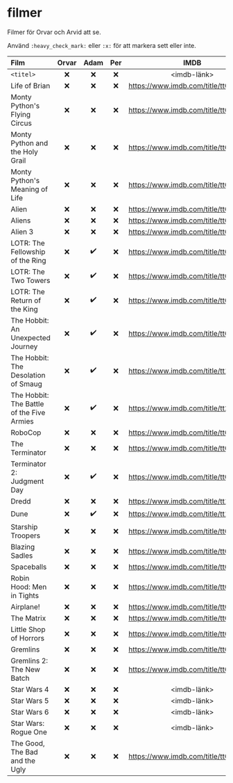 # filmer
Filmer för Orvar och Arvid att se.

Använd `:heavy_check_mark:` eller `:x:` för att markera sett eller inte.


| Film | Orvar | Adam | Per | IMDB |
| :--- | :---: | :---: | :---: | :---: |
| `<titel>` | :x: | :x: | :x: | <imdb-länk> |
| Life of Brian | :x: | :x: | :x: | https://www.imdb.com/title/tt0079470 |
| Monty Python's Flying Circus | :x: | :x: | :x: | https://www.imdb.com/title/tt0063929 |
| Monty Python and the Holy Grail | :x: | :x: | :x: | https://www.imdb.com/title/tt0071853 |
| Monty Python's Meaning of Life | :x: | :x: | :x: | https://www.imdb.com/title/tt0085959 |
| Alien | :x: | :x: | :x: | https://www.imdb.com/title/tt0078748 |
| Aliens | :x: | :x: | :x: | https://www.imdb.com/title/tt0090605 |
| Alien 3 | :x: | :x: | :x: | https://www.imdb.com/title/tt0103644 |
| LOTR: The Fellowship of the Ring | :x: | :heavy_check_mark: | :x: | https://www.imdb.com/title/tt0120737 |
| LOTR: The Two Towers | :x: | :heavy_check_mark: | :x: | https://www.imdb.com/title/tt0167261 |
| LOTR: The Return of the King | :x: | :heavy_check_mark: | :x: | https://www.imdb.com/title/tt0167260 |
| The Hobbit: An Unexpected Journey | :x: | :heavy_check_mark: | :x: | https://www.imdb.com/title/tt0903624 |
| The Hobbit: The Desolation of Smaug | :x: | :heavy_check_mark: | :x: | https://www.imdb.com/title/tt1170358 |
| The Hobbit: The Battle of the Five Armies | :x: | :heavy_check_mark: | :x: | https://www.imdb.com/title/tt2310332 |
| RoboCop | :x: | :x: | :x: | https://www.imdb.com/title/tt0093870 |
| The Terminator | :x: | :x: | :x: | https://www.imdb.com/title/tt0088247 |
| Terminator 2: Judgment Day | :x: | :heavy_check_mark: | :x: | https://www.imdb.com/title/tt0103064 |
| Dredd | :x: | :x: | :x: | https://www.imdb.com/title/tt1343727 |
| Dune | :x: | :heavy_check_mark: | :x: | https://www.imdb.com/title/tt1160419 |
| Starship Troopers | :x: | :x: | :x: | https://www.imdb.com/title/tt0120201 |
| Blazing Sadles | :x: | :x: | :x: | https://www.imdb.com/title/tt0071230 |
| Spaceballs | :x: | :x: | :x: | https://www.imdb.com/title/tt0094012 |
| Robin Hood: Men in Tights | :x: | :x: | :x: | https://www.imdb.com/title/tt0107977 |
| Airplane! | :x: | :x: | :x: | https://www.imdb.com/title/tt0080339 |
| The Matrix | :x: | :x: | :x: | https://www.imdb.com/title/tt0133093 |
| Little Shop of Horrors | :x: | :x: | :x: | https://www.imdb.com/title/tt0091419 |
| Gremlins | :x: | :x: | :x: | https://www.imdb.com/title/tt0087363 |
| Gremlins 2: The New Batch | :x: | :x: | :x: | https://www.imdb.com/title/tt0099700 |
| Star Wars 4 | :x: | :x: | :x: | <imdb-länk> |
| Star Wars 5 | :x: | :x: | :x: | <imdb-länk> |
| Star Wars 6 | :x: | :x: | :x: | <imdb-länk> |
| Star Wars: Rogue One | :x: | :x: | :x: | <imdb-länk> |
| The Good, The Bad and the Ugly | :x: | :x: | :x: | https://www.imdb.com/title/tt0060196 |
